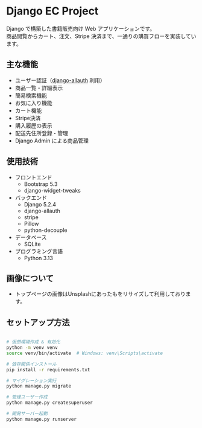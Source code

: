 # Django EC Project

Django で構築した書籍販売向け Web アプリケーションです。  
商品閲覧からカート、注文、Stripe 決済まで、一通りの購買フローを実装しています。  

## 主な機能

- ユーザー認証（[django-allauth](https://django-allauth.readthedocs.io/en/latest/) 利用）
- 商品一覧・詳細表示
- 簡易検索機能
- お気に入り機能  
- カート機能
- Stripe決済
- 購入履歴の表示
- 配送先住所登録・管理
- Django Admin による商品管理

## 使用技術

- フロントエンド
  - Bootstrap 5.3
  - django-widget-tweaks
- バックエンド
  - Django 5.2.4
  - django-allauth
  - stripe
  - Pillow
  - python-decouple
- データベース
  - SQLite
- プログラミング言語
  - Python 3.13  

## 画像について
- トップページの画像はUnsplashにあったもをリサイズして利用しております。

## セットアップ方法

```bash

# 仮想環境作成 & 有効化
python -m venv venv
source venv/bin/activate  # Windows: venv\Scripts\activate

# 依存関係インストール
pip install -r requirements.txt

# マイグレーション実行
python manage.py migrate

# 管理ユーザー作成
python manage.py createsuperuser

# 開発サーバー起動
python manage.py runserver

